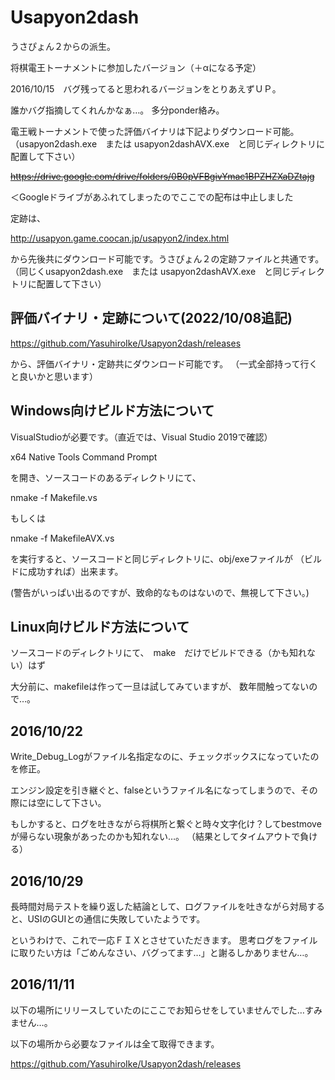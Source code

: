 # Usapyon2dash
うさぴょん２からの派生。

将棋電王トーナメントに参加したバージョン（＋αになる予定）

2016/10/15　バグ残ってると思われるバージョンをとりあえずＵＰ。

誰かバグ指摘してくれんかなぁ…。
多分ponder絡み。


電王戦トーナメントで使った評価バイナリは下記よりダウンロード可能。
（usapyon2dash.exe　または usapyon2dashAVX.exe　と同じディレクトリに配置して下さい）

~~https://drive.google.com/drive/folders/0B0pVFBgivYmac1BPZHZXaDZtajg~~

＜Googleドライブがあふれてしまったのでここでの配布は中止しました

定跡は、

http://usapyon.game.coocan.jp/usapyon2/index.html

から先後共にダウンロード可能です。うさぴょん２の定跡ファイルと共通です。
（同じくusapyon2dash.exe　または usapyon2dashAVX.exe　と同じディレクトリに配置して下さい）

## 評価バイナリ・定跡について(2022/10/08追記)

https://github.com/YasuhiroIke/Usapyon2dash/releases

から、評価バイナリ・定跡共にダウンロード可能です。
（一式全部持って行くと良いかと思います）

## Windows向けビルド方法について

VisualStudioが必要です。（直近では、Visual Studio 2019で確認）

 x64 Native Tools Command Prompt

を開き、ソースコードのあるディレクトリにて、

nmake -f Makefile.vs

もしくは

nmake -f MakefileAVX.vs

を実行すると、ソースコードと同じディレクトリに、obj/exeファイルが
（ビルドに成功すれば）出来ます。

(警告がいっぱい出るのですが、致命的なものはないので、無視して下さい。)


## Linux向けビルド方法について

ソースコードのディレクトリにて、　make　だけでビルドできる（かも知れない）はず

大分前に、makefileは作って一旦は試してみていますが、
数年間触ってないので…。


## 2016/10/22

Write_Debug_Logがファイル名指定なのに、チェックボックスになっていたのを修正。

エンジン設定を引き継ぐと、falseというファイル名になってしまうので、その際には空にして下さい。

もしかすると、ログを吐きながら将棋所と繋ぐと時々文字化け？してbestmoveが帰らない現象があったのかも知れない…。
（結果としてタイムアウトで負ける）

## 2016/10/29

長時間対局テストを繰り返した結論として、ログファイルを吐きながら対局すると、USIのGUIとの通信に失敗していたようです。

というわけで、これで一応ＦＩＸとさせていただきます。
思考ログをファイルに取りたい方は「ごめんなさい、バグってます…」と謝るしかありません…。


## 2016/11/11

以下の場所にリリースしていたのにここでお知らせをしていませんでした…すみません…。

以下の場所から必要なファイルは全て取得できます。

https://github.com/YasuhiroIke/Usapyon2dash/releases
